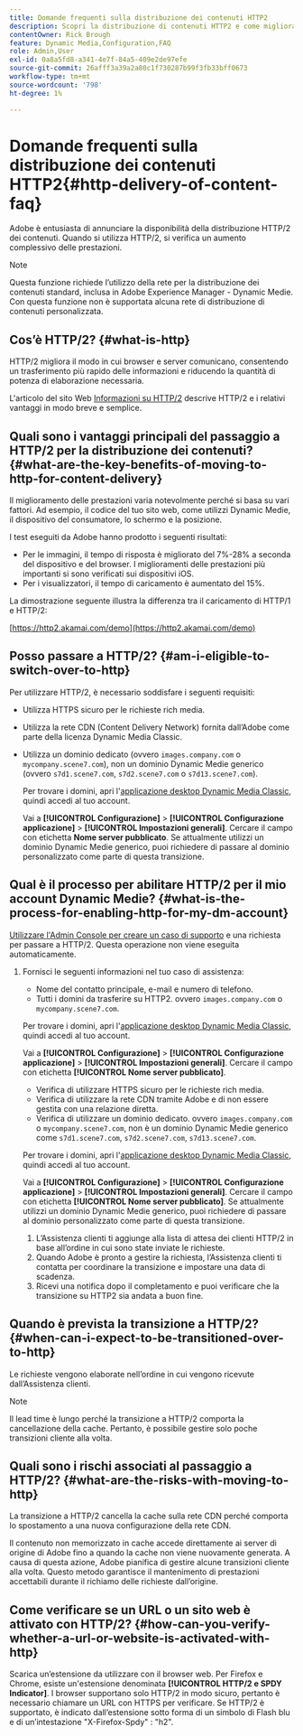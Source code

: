 ```yaml
---
title: Domande frequenti sulla distribuzione dei contenuti HTTP2
description: Scopri la distribuzione di contenuti HTTP2 e come migliora la comunicazione tra browser e server per un trasferimento più rapido delle informazioni.
contentOwner: Rick Brough
feature: Dynamic Media,Configuration,FAQ
role: Admin,User
exl-id: 0a8a5fd8-a341-4e7f-84a5-409e2de97efe
source-git-commit: 26afff3a39a2a80c1f730287b99f3fb33bff0673
workflow-type: tm+mt
source-wordcount: '798'
ht-degree: 1%

---
```


# Domande frequenti sulla distribuzione dei contenuti HTTP2{#http-delivery-of-content-faq}

Adobe è entusiasta di annunciare la disponibilità della distribuzione HTTP/2 dei contenuti. Quando si utilizza HTTP/2, si verifica un aumento complessivo delle prestazioni.

>[!NOTE]
>
>Questa funzione richiede l’utilizzo della rete per la distribuzione dei contenuti standard, inclusa in Adobe Experience Manager - Dynamic Medie. Con questa funzione non è supportata alcuna rete di distribuzione di contenuti personalizzata.

## Cos’è HTTP/2? {#what-is-http}

HTTP/2 migliora il modo in cui browser e server comunicano, consentendo un trasferimento più rapido delle informazioni e riducendo la quantità di potenza di elaborazione necessaria.

L&#39;articolo del sito Web [Informazioni su HTTP/2](https://www.engadget.com/2015-02-24-what-you-need-to-know-about-http-2.html) descrive HTTP/2 e i relativi vantaggi in modo breve e semplice.

## Quali sono i vantaggi principali del passaggio a HTTP/2 per la distribuzione dei contenuti? {#what-are-the-key-benefits-of-moving-to-http-for-content-delivery}

Il miglioramento delle prestazioni varia notevolmente perché si basa su vari fattori. Ad esempio, il codice del tuo sito web, come utilizzi Dynamic Medie, il dispositivo del consumatore, lo schermo e la posizione.

I test eseguiti da Adobe hanno prodotto i seguenti risultati:

* Per le immagini, il tempo di risposta è migliorato del 7%-28% a seconda del dispositivo e del browser. I miglioramenti delle prestazioni più importanti si sono verificati sui dispositivi iOS.
* Per i visualizzatori, il tempo di caricamento è aumentato del 15%.

La dimostrazione seguente illustra la differenza tra il caricamento di HTTP/1 e HTTP/2:

[https://http2.akamai.com/demo](https://http2.akamai.com/demo)

## Posso passare a HTTP/2? {#am-i-eligible-to-switch-over-to-http}

Per utilizzare HTTP/2, è necessario soddisfare i seguenti requisiti:

* Utilizza HTTPS sicuro per le richieste rich media.
* Utilizza la rete CDN (Content Delivery Network) fornita dall’Adobe come parte della licenza Dynamic Media Classic.
* Utilizza un dominio dedicato (ovvero `images.company.com` o `mycompany.scene7.com`), non un dominio Dynamic Medie generico (ovvero `s7d1.scene7.com`, `s7d2.scene7.com` o `s7d13.scene7.com`).

  Per trovare i domini, apri l&#39;[applicazione desktop Dynamic Media Classic](https://experienceleague.adobe.com/docs/dynamic-media-classic/using/getting-started/signing-out.html#getting-started), quindi accedi al tuo account.

  Vai a **[!UICONTROL Configurazione]** > **[!UICONTROL Configurazione applicazione]** > **[!UICONTROL Impostazioni generali]**. Cercare il campo con etichetta **Nome server pubblicato**. Se attualmente utilizzi un dominio Dynamic Medie generico, puoi richiedere di passare al dominio personalizzato come parte di questa transizione.

## Qual è il processo per abilitare HTTP/2 per il mio account Dynamic Medie? {#what-is-the-process-for-enabling-http-for-my-dm-account}

[Utilizzare l&#39;Admin Console per creare un caso di supporto](https://helpx.adobe.com/it/enterprise/using/support-for-experience-cloud.html) e una richiesta per passare a HTTP/2. Questa operazione non viene eseguita automaticamente.

1. Fornisci le seguenti informazioni nel tuo caso di assistenza:

   * Nome del contatto principale, e-mail e numero di telefono.
   * Tutti i domini da trasferire su HTTP2. ovvero `images.company.com` o `mycompany.scene7.com`.

   Per trovare i domini, apri l&#39;[applicazione desktop Dynamic Media Classic](https://experienceleague.adobe.com/docs/dynamic-media-classic/using/getting-started/signing-out.html#getting-started), quindi accedi al tuo account.

   Vai a **[!UICONTROL Configurazione]** > **[!UICONTROL Configurazione applicazione]** > **[!UICONTROL Impostazioni generali]**. Cercare il campo con etichetta **[!UICONTROL Nome server pubblicato]**.

   * Verifica di utilizzare HTTPS sicuro per le richieste rich media.
   * Verifica di utilizzare la rete CDN tramite Adobe e di non essere gestita con una relazione diretta.
   * Verifica di utilizzare un dominio dedicato. ovvero `images.company.com` o `mycompany.scene7.com`, non è un dominio Dynamic Medie generico come `s7d1.scene7.com`, `s7d2.scene7.com`, `s7d13.scene7.com`.

   Per trovare i domini, apri l&#39;[applicazione desktop Dynamic Media Classic](https://experienceleague.adobe.com/docs/dynamic-media-classic/using/getting-started/signing-out.html#getting-started), quindi accedi al tuo account.

   Vai a **[!UICONTROL Configurazione]** > **[!UICONTROL Configurazione applicazione]** > **[!UICONTROL Impostazioni generali]**. Cercare il campo con etichetta **[!UICONTROL Nome server pubblicato]**. Se attualmente utilizzi un dominio Dynamic Medie generico, puoi richiedere di passare al dominio personalizzato come parte di questa transizione.

   1. L’Assistenza clienti ti aggiunge alla lista di attesa dei clienti HTTP/2 in base all’ordine in cui sono state inviate le richieste.
   1. Quando Adobe è pronto a gestire la richiesta, l’Assistenza clienti ti contatta per coordinare la transizione e impostare una data di scadenza.
   1. Ricevi una notifica dopo il completamento e puoi verificare che la transizione su HTTP2 sia andata a buon fine.

## Quando è prevista la transizione a HTTP/2? {#when-can-i-expect-to-be-transitioned-over-to-http}

Le richieste vengono elaborate nell’ordine in cui vengono ricevute dall’Assistenza clienti.

>[!NOTE]
>
>Il lead time è lungo perché la transizione a HTTP/2 comporta la cancellazione della cache. Pertanto, è possibile gestire solo poche transizioni cliente alla volta.

## Quali sono i rischi associati al passaggio a HTTP/2? {#what-are-the-risks-with-moving-to-http}

La transizione a HTTP/2 cancella la cache sulla rete CDN perché comporta lo spostamento a una nuova configurazione della rete CDN.

Il contenuto non memorizzato in cache accede direttamente ai server di origine di Adobe fino a quando la cache non viene nuovamente generata. A causa di questa azione, Adobe pianifica di gestire alcune transizioni cliente alla volta. Questo metodo garantisce il mantenimento di prestazioni accettabili durante il richiamo delle richieste dall’origine.

## Come verificare se un URL o un sito web è attivato con HTTP/2? {#how-can-you-verify-whether-a-url-or-website-is-activated-with-http}

Scarica un’estensione da utilizzare con il browser web. Per Firefox e Chrome, esiste un&#39;estensione denominata **[!UICONTROL HTTP/2 e SPDY Indicator]**. I browser supportano solo HTTP/2 in modo sicuro, pertanto è necessario chiamare un URL con HTTPS per verificare. Se HTTP/2 è supportato, è indicato dall’estensione sotto forma di un simbolo di Flash blu e di un’intestazione &quot;X-Firefox-Spdy&quot; : &quot;h2&quot;.
